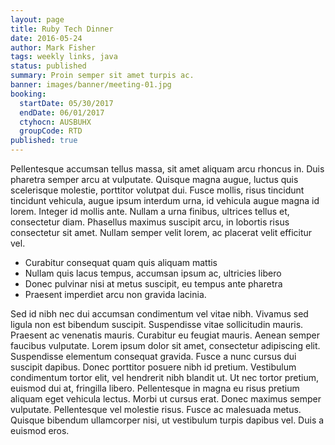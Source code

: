 ```yaml
---
layout: page
title: Ruby Tech Dinner
date: 2016-05-24
author: Mark Fisher
tags: weekly links, java
status: published
summary: Proin semper sit amet turpis ac.
banner: images/banner/meeting-01.jpg
booking:
  startDate: 05/30/2017
  endDate: 06/01/2017
  ctyhocn: AUSBUHX
  groupCode: RTD
published: true
---
```

Pellentesque accumsan tellus massa, sit amet aliquam arcu rhoncus in. Duis pharetra semper arcu at vulputate. Quisque magna augue, luctus quis scelerisque molestie, porttitor volutpat dui. Fusce mollis, risus tincidunt tincidunt vehicula, augue ipsum interdum urna, id vehicula augue magna id lorem. Integer id mollis ante. Nullam a urna finibus, ultrices tellus et, consectetur diam. Phasellus maximus suscipit arcu, in lobortis risus consectetur sit amet. Nullam semper velit lorem, ac placerat velit efficitur vel.

* Curabitur consequat quam quis aliquam mattis
* Nullam quis lacus tempus, accumsan ipsum ac, ultricies libero
* Donec pulvinar nisi at metus suscipit, eu tempus ante pharetra
* Praesent imperdiet arcu non gravida lacinia.

Sed id nibh nec dui accumsan condimentum vel vitae nibh. Vivamus sed ligula non est bibendum suscipit. Suspendisse vitae sollicitudin mauris. Praesent ac venenatis mauris. Curabitur eu feugiat mauris. Aenean semper faucibus vulputate. Lorem ipsum dolor sit amet, consectetur adipiscing elit. Suspendisse elementum consequat gravida. Fusce a nunc cursus dui suscipit dapibus. Donec porttitor posuere nibh id pretium.
Vestibulum condimentum tortor elit, vel hendrerit nibh blandit ut. Ut nec tortor pretium, euismod dui at, fringilla libero. Pellentesque in magna eu risus pretium aliquam eget vehicula lectus. Morbi ut cursus erat. Donec maximus semper vulputate. Pellentesque vel molestie risus. Fusce ac malesuada metus. Quisque bibendum ullamcorper nisi, ut vestibulum turpis dapibus vel. Duis a euismod eros.
